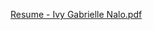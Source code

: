 [Resume - Ivy Gabrielle Nalo.pdf](https://github.com/inalo1/resume/files/5549405/Resume.-.Ivy.Gabrielle.Nalo.pdf)
